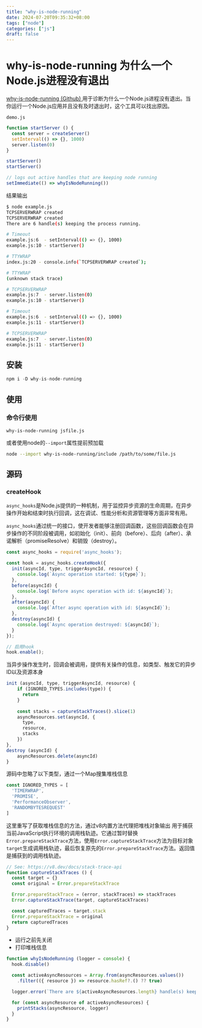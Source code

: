 ```yaml
---
title: "why-is-node-running"
date: 2024-07-20T09:35:32+08:00
tags: ["node"]
categories: ["js"]
draft: false
---
```




# why-is-node-running 为什么一个Node.js进程没有退出



[why-is-node-running (Github) ](https://github.com/mafintosh/why-is-node-running/tree/master) 用于诊断为什么一个Node.js进程没有退出。当你运行一个Node.js应用并且没有及时退出时，这个工具可以找出原因。



`demo.js`

```js
function startServer () {
  const server = createServer()
  setInterval(() => {}, 1000)
  server.listen(0)
}

startServer()
startServer()

// logs out active handles that are keeping node running
setImmediate(() => whyIsNodeRunning())
```

结果输出

```bash
$ node example.js 
TCPSERVERWRAP created
TCPSERVERWRAP created
There are 6 handle(s) keeping the process running.

# Timeout
example.js:6  - setInterval(() => {}, 1000)
example.js:10 - startServer()

# TTYWRAP
index.js:20 - console.info(`TCPSERVERWRAP created`);

# TTYWRAP
(unknown stack trace)

# TCPSERVERWRAP
example.js:7  - server.listen(0)
example.js:10 - startServer()

# Timeout
example.js:6  - setInterval(() => {}, 1000)
example.js:11 - startServer()

# TCPSERVERWRAP
example.js:7  - server.listen(0)
example.js:11 - startServer()
```



## 安装

```js
npm i -D why-is-node-running
```



## 使用



### 命令行使用

```
why-is-node-running jsfile.js
```

或者使用node的`--import`属性提前预加载

```bash
node --import why-is-node-running/include /path/to/some/file.js
```



## 源码



### createHook



`async_hooks`是Node.js提供的一种机制，用于监控异步资源的生命周期，在异步操作开始和结束时执行回调，这在调试、性能分析和资源管理等方面非常有用。


`async_hooks`通过统一的接口，使开发者能够注册回调函数，这些回调函数会在异步操作的不同阶段被调用，如初始化（init）、前向（before）、后向（after）、承诺解析（promiseResolve）和销毁（destroy）。

```js
const async_hooks = require('async_hooks');

const hook = async_hooks.createHook({
  init(asyncId, type, triggerAsyncId, resource) {
    console.log(`Async operation started: ${type}`);
  },
  before(asyncId) {
    console.log(`Before async operation with id: ${asyncId}`);
  },
  after(asyncId) {
    console.log(`After async operation with id: ${asyncId}`);
  },
  destroy(asyncId) {
    console.log(`Async operation destroyed: ${asyncId}`);
  }
});

// 启用hook
hook.enable();
```


当异步操作发生时，回调会被调用，提供有关操作的信息，如类型、触发它的异步ID以及资源本身


```js
init (asyncId, type, triggerAsyncId, resource) {
    if (IGNORED_TYPES.includes(type)) {
      return
    }
  
    const stacks = captureStackTraces().slice(1)
    asyncResources.set(asyncId, {
      type,
      resource,
      stacks
    })
},
destroy (asyncId) {
    asyncResources.delete(asyncId)
}
```

源码中忽略了以下类型，通过一个Map搜集堆栈信息

```js
const IGNORED_TYPES = [
  'TIMERWRAP',
  'PROMISE',
  'PerformanceObserver',
  'RANDOMBYTESREQUEST'
]
```

这里重写了获取堆栈信息的方法，通过v8内置方法代理把堆栈对象输出
用于捕获当前JavaScript执行环境的调用栈轨迹。它通过暂时替换`Error.prepareStackTrace`方法，使用`Error.captureStackTrace`方法为目标对象`target`生成调用栈轨迹，最后恢复原先的`Error.prepareStackTrace`方法。返回值是捕获到的调用栈轨迹。

```js
// See: https://v8.dev/docs/stack-trace-api
function captureStackTraces () {
  const target = {}
  const original = Error.prepareStackTrace

  Error.prepareStackTrace = (error, stackTraces) => stackTraces
  Error.captureStackTrace(target, captureStackTraces)

  const capturedTraces = target.stack
  Error.prepareStackTrace = original
  return capturedTraces
}
```

- 运行之前先关闭
- 打印堆栈信息

```js
function whyIsNodeRunning (logger = console) {
  hook.disable()

  const activeAsyncResources = Array.from(asyncResources.values())
    .filter(({ resource }) => resource.hasRef?.() ?? true)

  logger.error(`There are ${activeAsyncResources.length} handle(s) keeping the process running.`)

  for (const asyncResource of activeAsyncResources) {
    printStacks(asyncResource, logger)
  }
}
```